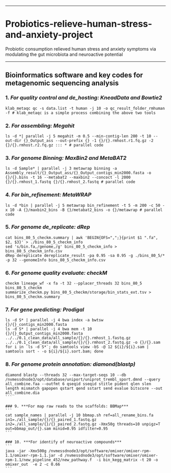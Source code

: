 *******
# Probiotics-relieve-human-stress-and-anxiety-project
Probiotic consumption relieved human stress and anxiety symptoms via modulating the gut microbiota and neuroactive potential
******

## Bioinformatics software and key codes for metagenomic sequencing analysis 
### 1. ***For quality control and de_hosting: KneadData and Bowtie2***
```
klab_metaqc qc -s data.list -t human -j 10 -o qc_result_folder_rmhuman -f # klab_metaqc is a simple process combining the above two tools
```

### 2. ***For assembling: Megahit***
```
ls -d *| parallel -j 5 megahit -m 0.5 --min-contig-len 200 -t 10 --out-dir {}_Output_ass --out-prefix {} -1 {}/{}.rmhost.r1.fq.gz -2 {}/{}.rmhost.r2.fq.gz ::: * # parallel code
```

### 3. ***For genome Binning: MaxBin2 and MetaBAT2***
```
ls -d Sample* | parallel -j 3 metawrap binning -a Assembly_result/{}_Output_ass/{}_Output_contigs_min2000.fasta -o {}/{}.bins -t 16 --metabat2 --maxbin2 --concoct -l 2000 {}/{}.rmhost_1.fastq {}/{}.rmhost_2.fastq # parallel code
```

### 4. ***For bin_refinement: MetaWRAP***
```
ls -d *bin | parallel -j 5 metawrap bin_refinement -t 5 -m 200 -c 50 -x 10 -A {}/maxbin2_bins -B {}/metabat2_bins -o {}/metawrap # parallel code
````

### 5. ***For genome de_replicate: dRep***
```
cat bins_80_5_checkm.summary | awk 'BEGIN{OFS=",";}{print $1 ".fa", $2, $3}' > ./bins_80_5_checkm_info
sed 's/bin.fa,/genome,/g' bins_80_5_checkm_info > bins_80_5_checkm_info.csv
dRep dereplicate dereplicate_result -pa 0.95 -sa 0.95 -g ./bins_80_5/* -p 32 --genomeInfo bins_80_5_checkm_info.csv
```

### 6. ***For genome quality evaluate: checkM***
```
checkm lineage_wf -x fa -t 32 --pplacer_threads 32 bins_80_5 bins_80_5_checkm
summarize_checkm.py bins_80_5_checkm/storage/bin_stats_ext.tsv > bins_80_5_checkm.summary
```

### 7. ***For gene predicting: Prodigal***
```
ls -d S* | parallel -j 4 bwa index -a bwtsw {}/{}_contigs_min2000.fasta
ls -d S* | parallel -j 4 bwa mem -t 10 {}/{}_Output_contigs_min2000.fasta ../../0.1_clean_data/all_sample/{}/{}.rmhost_1.fastq.gz ../../0.1_clean_data/all_sample/{}/{}.rmhost_2.fastq.gz -o {}/{}.sam 
for i in `ls -d S*`; do samtools view -bS -@ 12 ${i}/${i}.sam | samtools sort - -o ${i}/${i}.sort.bam; done 
```

### 8. ***For genome protein annotation: diamond(blastp)***
````
diamond blastp --threads 32 --max-target-seqs 10 --db  /nvmessdnode3/opt/database/uniport/uniprot_trembl_sport.dmnd --query all_combine.faa --outfmt 6 qseqid sseqid stitle pident qlen slen length mismatch gapopen qstart qend sstart send evalue bitscore --out all_combine.dia
```

### 9. ***For map raw reads to the scaffolds: BBMap***
```
cat sample_names | parallel -j 10 bbmap.sh ref=all_rename_bins.fa in1=./all_sample/{}/{}_paired_1.fastq.gz in2=./all_sample/{}/{}_paired_2.fastq.gz -Xmx50g threads=10 unpigz=T out=bbmap_out/{}.sam minid=0.95 idfilter=0.95
```

### 10. ***For identify of neuroactive compounds***
```
java -jar -Xmx500g /nvmessdnode3/opt/software/omixer/omixer-rpm-1.1/omixer-rpm-1.1.jar -d /nvmessdnode3/opt/software/omixer/omixer-rpm-1.1/new_pipeline_452/new_pathway.f  -i bin_kegg_matrix -t 20 -o omixer_out  -e 2 -c 0.66
```





